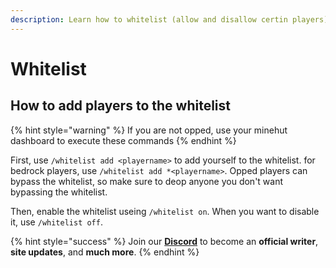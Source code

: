 ```yaml
---
description: Learn how to whitelist (allow and disallow certin players) on your server.
---
```


# Whitelist

## How to add players to the whitelist

{% hint style="warning" %}
If you are not opped, use your minehut dashboard to execute these commands
{% endhint %}

First, use `/whitelist add <playername>` to add yourself to the whitelist. for bedrock players, use `/whitelist add *<playername>`. Opped players can bypass the whitelist, so make sure to deop anyone you don't want bypassing the whitelist.

Then, enable the whitelist useing `/whitelist on`. When you want to disable it, use `/whitelist off`.

{% hint style="success" %}
Join our [**Discord**](https://discord.gg/TYhH5bK) to become an **official writer**, **site updates**, and **much more**.
{% endhint %}

